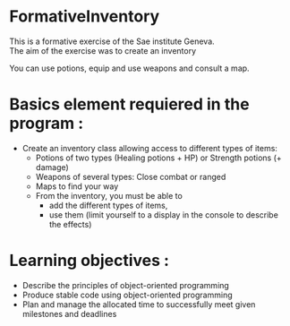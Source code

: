 # FormativeInventory  

This is a formative exercise of the Sae institute Geneva.  
The aim of the exercise was to create an inventory  

You can use potions, equip and use weapons and consult a map. 

# Basics element requiered in the program :  
* Create an inventory class allowing access to different types of items:
   * Potions of two types (Healing potions + HP) or Strength potions (+ damage)
   * Weapons of several types: Close combat or ranged
   * Maps to find your way
   * From the inventory, you must be able to 
      * add the different types of items, 
      * use them (limit yourself to a display in the console to describe the effects)


# Learning objectives :  
* Describe the principles of object-oriented programming
* Produce stable code using object-oriented programming
* Plan and manage the allocated time to successfully meet given milestones and deadlines

